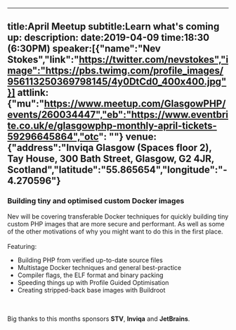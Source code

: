 ----
title:April Meetup
subtitle:Learn what's coming up:
description:
date:2019-04-09
time:18:30 (6:30PM)
speaker:[{"name":"Nev Stokes","link":"https://twitter.com/nevstokes","image":"https://pbs.twimg.com/profile_images/956113250369798145/4y0DtCd0_400x400.jpg"}]
attlink:{"mu":"https://www.meetup.com/GlasgowPHP/events/260034447","eb":"https://www.eventbrite.co.uk/e/glasgowphp-monthly-april-tickets-59296645864","otc": ""}
venue:{"address":"Inviqa Glasgow (Spaces floor 2), Tay House, 300 Bath Street, Glasgow, G2 4JR, Scotland","latitude":"55.865654","longitude":"-4.270596"}
----

### Building tiny and optimised custom Docker images

Nev will be covering transferable Docker techniques for quickly building tiny custom PHP
images that are more secure and performant. As well as some of the other motivations of 
why you might want to do this in the first place.  
<br/>
Featuring:  

 - Building PHP from verified up-to-date source files
 - Multistage Docker techniques and general best-practice
 - Compiler flags, the ELF format and binary packing
 - Speeding things up with Profile Guided Optimisation
 - Creating stripped-back base images with Buildroot

<br/><br/>
Big thanks to this months sponsors **STV**, **Inviqa** and **JetBrains**. 
